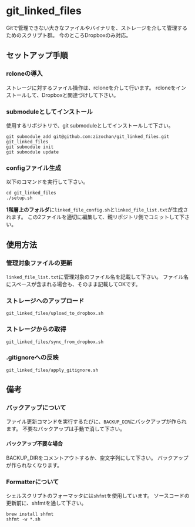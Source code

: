 # git_linked_files
Gitで管理できない大きなファイルやバイナリを、ストレージを介して管理するためのスクリプト群。
今のところDropboxのみ対応。

## セットアップ手順

### rcloneの導入
ストレージに対するファイル操作は、rcloneを介して行います。
rcloneをインストールして、Dropboxと関連づけして下さい。

### submoduleとしてインストール
使用するリポジトリで、git submoduleとしてインストールして下さい。

```
git submodule add git@github.com:zizochan/git_linked_files.git git_linked_files
git submodule init
git submodule update
```

### configファイル生成
以下のコマンドを実行して下さい。

```
cd git_linked_files
./setup.sh
```

**1階層上のフォルダ**に`linked_file_config.sh`と`linked_file_list.txt`が生成されます。
この2ファイルを適切に編集して、親リポジトリ側でコミットして下さい。

## 使用方法

### 管理対象ファイルの更新
`linked_file_list.txt`に管理対象のファイル名を記載して下さい。
ファイル名にスペースが含まれる場合も、そのまま記載してOKです。

### ストレージへのアップロード
```
git_linked_files/upload_to_dropbox.sh
```

### ストレージからの取得
```
git_linked_files/sync_from_dropbox.sh
```

### .gitignoreへの反映
```
git_linked_files/apply_gitignore.sh
```

## 備考

### バックアップについて
ファイル更新コマンドを実行するたびに、`BACKUP_DIR`にバックアップが作られます。
不要なバックアップは手動で消して下さい。

#### バックアップ不要な場合
BACKUP_DIRをコメントアウトするか、空文字列にして下さい。
バックアップが作られなくなります。

### Formatterについて
シェルスクリプトのフォーマッタには`shfmt`を使用しています。
ソースコードの更新前に、shfmtを通して下さい。

```
brew install shfmt
shfmt -w *.sh
```

